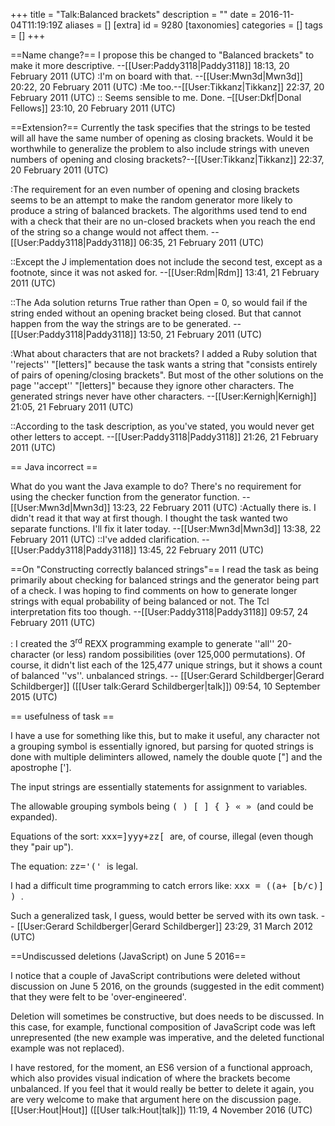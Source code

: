 +++
title = "Talk:Balanced brackets"
description = ""
date = 2016-11-04T11:19:19Z
aliases = []
[extra]
id = 9280
[taxonomies]
categories = []
tags = []
+++

==Name change?==
I propose this be changed to "Balanced brackets" to make it more descriptive. --[[User:Paddy3118|Paddy3118]] 18:13, 20 February 2011 (UTC)
:I'm on board with that. --[[User:Mwn3d|Mwn3d]] 20:22, 20 February 2011 (UTC)
:Me too.--[[User:Tikkanz|Tikkanz]] 22:37, 20 February 2011 (UTC)
:: Seems sensible to me. Done. –[[User:Dkf|Donal Fellows]] 23:10, 20 February 2011 (UTC)

==Extension?==
Currently the task specifies that the strings to be tested will all have the same number of opening as closing brackets. Would it be worthwhile to generalize the problem to also include strings with uneven numbers of opening and closing brackets?--[[User:Tikkanz|Tikkanz]] 22:37, 20 February 2011 (UTC)

:The requirement for an even number of opening and closing brackets seems to be an attempt to make the random generator more likely to produce a string of balanced brackets. The algorithms used tend to end with a check that their are no un-closed brackets when you reach the end of the string so a change would not affect them. --[[User:Paddy3118|Paddy3118]] 06:35, 21 February 2011 (UTC)

::Except the J implementation does not include the second test, except as a footnote, since it was not asked for.  --[[User:Rdm|Rdm]] 13:41, 21 February 2011 (UTC)

::The Ada solution returns True rather than Open = 0, so would fail if the string ended without an opening bracket being closed. But that cannot happen from the way the strings are to be generated. --[[User:Paddy3118|Paddy3118]] 13:50, 21 February 2011 (UTC)

:What about characters that are not brackets? I added a Ruby solution that ''rejects'' "[letters]" because the task wants a string that "consists entirely of pairs of opening/closing brackets". But most of the other solutions on the page ''accept'' "[letters]" because they ignore other characters. The generated strings never have other characters. --[[User:Kernigh|Kernigh]] 21:05, 21 February 2011 (UTC)

::According to the task description, as you've stated, you would never get other letters to accept. --[[User:Paddy3118|Paddy3118]] 21:26, 21 February 2011 (UTC)

== Java incorrect ==

What do you want the Java example to do? There's no requirement for using the checker function from the generator function. --[[User:Mwn3d|Mwn3d]] 13:23, 22 February 2011 (UTC)
:Actually there is. I didn't read it that way at first though. I thought the task wanted two separate functions. I'll fix it later today. --[[User:Mwn3d|Mwn3d]] 13:38, 22 February 2011 (UTC)
::I've added clarification. --[[User:Paddy3118|Paddy3118]] 13:45, 22 February 2011 (UTC)

==On "Constructing correctly balanced strings"==
I read the task as being primarily about checking for balanced strings and the generator being part of a check. I was hoping to find comments on how to generate longer strings with equal probability of being balanced or not.
The Tcl interpretation fits too though. --[[User:Paddy3118|Paddy3118]] 09:57, 24 February 2011 (UTC)

: I created the 3<sup>rd</sup> REXX programming example to generate   ''all''   20-character (or less) random possibilities (over 125,000 permutations).   Of course, it didn't list each of the 125,477 unique strings, but it shows a count of balanced ''vs''. unbalanced strings.   -- [[User:Gerard Schildberger|Gerard Schildberger]] ([[User talk:Gerard Schildberger|talk]]) 09:54, 10 September 2015 (UTC)

== usefulness of task ==

I have a use for something like this, but to make it useful, any character not a grouping symbol is essentially ignored, but parsing for quoted strings is done with multiple deliminters allowed, namely the double quote ["] and the apostrophe ['].  

The input strings are essentially statements for assignment to variables.

The allowable grouping symbols being <tt> ( )  [ ]  { }  « » </tt> (and could be expanded). 

Equations of the sort: <tt> xxx=]yyy+zz[ </tt> are, of course, illegal (even though they "pair up").

The equation: <tt> zz='(' </tt> is legal.   

I had a difficult time programming to catch errors like: <tt> xxx = ((a+ [b/c)] ) </tt>.

Such a generalized task, I guess, would better be served with its own task. -- [[User:Gerard Schildberger|Gerard Schildberger]] 23:29, 31 March 2012 (UTC)

==Undiscussed deletions (JavaScript) on June 5 2016==

I notice that a couple of JavaScript contributions were deleted without discussion on June 5 2016, on the grounds (suggested in the edit comment) that they were felt to be 'over-engineered'.

Deletion will sometimes be constructive, but does needs to be discussed. In this case, for example, functional composition of JavaScript code was left unrepresented (the new example was imperative, and the deleted functional example was not replaced).

I have restored, for the moment, an ES6 version of a functional approach, which also provides visual indication of where the brackets become unbalanced. If you feel that it would really be better to delete it again, you are very welcome to make that argument here on the discussion page. [[User:Hout|Hout]] ([[User talk:Hout|talk]]) 11:19, 4 November 2016 (UTC)
